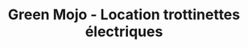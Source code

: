---
title: "Green Mojo - Location trottinettes électriques"
url: /la-bresse/green-mojo-location-trottinettes-electriques/
shop: shop
---